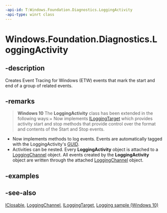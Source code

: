 ```yaml
---
-api-id: T:Windows.Foundation.Diagnostics.LoggingActivity
-api-type: winrt class
---
```


<!-- Class syntax.
public class LoggingActivity : Windows.Foundation.Diagnostics.ILoggingActivity, Windows.Foundation.Diagnostics.ILoggingActivity2, Windows.Foundation.Diagnostics.ILoggingTarget, Windows.Foundation.IClosable
-->

# Windows.Foundation.Diagnostics.LoggingActivity

## -description

Creates Event Tracing for Windows (ETW) events that mark the start and end of a group of related events.

## -remarks

> **Windows 10**
> The **LoggingActivity** class has been extended in the following ways:+ Now implements [ILoggingTarget](iloggingtarget.md) which provides activity start and stop methods that provide control over the format and contents of the Start and Stop events.
+ Now implements methods to log events. Events are automatically tagged with the LoggingActivity's [GUID](/windows/win32/api/guiddef/ns-guiddef-guid).
+ Activities can be nested.
Every **LoggingActivity** object is attached to a [LoggingChannel](loggingchannel.md) object. All events created by the **LoggingActivity** object are written through the attached [LoggingChannel](loggingchannel.md) object.

## -examples

## -see-also

[IClosable](../windows.foundation/iclosable.md), [LoggingChannel](loggingchannel.md), [ILoggingTarget](iloggingtarget.md), [Logging sample (Windows 10)](https://github.com/Microsoft/Windows-universal-samples/tree/master/Samples/Logging)
